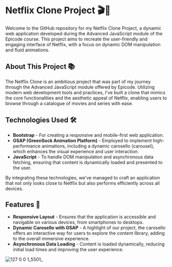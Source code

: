 # Netflix Clone Project 🎬🍿

Welcome to the GitHub repository for my Netflix Clone Project, a dynamic web application developed during the Advanced JavaScript module of the Epicode course. This project aims to recreate the user-friendly and engaging interface of Netflix, with a focus on dynamic DOM manipulation and fluid animations.

## About This Project 📚

The Netflix Clone is an ambitious project that was part of my journey through the Advanced JavaScript module offered by Epicode. Utilizing modern web development tools and practices, I've built a clone that mimics the core functionalities and the aesthetic appeal of Netflix, enabling users to browse through a catalogue of movies and series with ease.

## Technologies Used 🛠️

- **Bootstrap** - For creating a responsive and mobile-first web application.
- **GSAP (GreenSock Animation Platform)** - Employed to implement high-performance animations, including a dynamic carosello (carousel), which enhances the visual experience and user interaction.
- **JavaScript** - To handle DOM manipulation and asynchronous data fetching, ensuring that content is dynamically loaded and presented to the user.

By integrating these technologies, we've managed to craft an application that not only looks close to Netflix but also performs efficiently across all devices.

## Features 🌟

- **Responsive Layout** - Ensures that the application is accessible and navigable on various devices, from smartphones to desktops.
- **Dynamic Carosello with GSAP** - A highlight of our project, the carosello offers an interactive way for users to explore the content library, adding to the overall immersive experience.
- **Asynchronous Data Loading** - Content is loaded dynamically, reducing initial load times and improving the user experience.


![127 0 0 1_5501_](https://github.com/Aoblu87/M3-D7-D8-Clone-Netflix/assets/126720391/534d2af4-1e1c-4945-8233-449066586d7c=500X1200)
